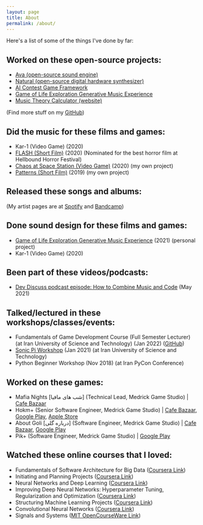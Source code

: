 ```yaml
---
layout: page
title: About
permalink: /about/
---
```


Here's a list of some of the things I've done by far:

## Worked on these open-source projects:
- [Ava (open-source sound engine)](https://github.com/amuuu/ava/)
- [Natural (open-source digital hardware synthesizer)](https://github.com/amuuu/natural-synth)
- [AI Contest Game Framework](https://github.com/Chillin-Examples/SearchAndDefuse)
- [Game of Life Exploration Generative Music Experience](https://github.com/amuuu/game-of-life-generative-music)
- [Music Theory Calculator (website)](https://amuuu.github.io/music-theory-calculator)

(Find more stuff on my [GitHub](https://github.com/amuuu))

## Did the music for these films and games:
- Kar-1 (Video Game) (2020)
- [FLASH (Short Film)](https://open.spotify.com/track/3pngtvPzXgUM9qpCF4fb4o?si=53a608a8d32743ce) (2020) (Nominated for the best horror film at Hellbound Horror Festival)
- [Chaos at Space Station (Video Game)](https://open.spotify.com/track/40Ae7Iz5G6OI7Sptt3rpGT?si=a9t_GrB0QOWJJZ4lLIkr2Q) (2020) (my own project)
- [Patterns (Short Film)](https://open.spotify.com/track/2unpeRtRLdgo9Guw6JfUBi?si=etzMsksASJKHa6U8RIFpMg) (2019) (my own project)

## Released these songs and albums:
(My artist pages are at [Spotify](https://spoti.fi/2kNt827) and [Bandcamp](https://amuuu.bandcamp.com))

## Done sound design for these films and games:
- [Game of Life Exploration Generative Music Experience](https://github.com/amuuu/game-of-life-generative-music) (2021) (personal project)
- Kar-1 (Video Game) (2020)

## Been part of these videos/podcasts:
- [Dev Discuss podcast episode: How to Combine Music and Code](https://dev.to/devdiscuss/s4-e4-how-to-combine-music-and-code) (May 2021)

## Talked/lectured in these workshops/classes/events:
- Fundamentals of Game Development Course (Full Semester Lecturer) (at Iran University of Science and Technology) (Jan 2022) ([GitHub](https://github.com/amuuu/game-course-fall-2021))
- [Sonic Pi Workshop](https://github.com/amuuu/sonic-pi-workshop-iust) (Jan 2021) (at Iran University of Science and Technology)
- Python Beginner Workshop (Nov 2018) (at Iran PyCon Conference)

## Worked on these games:
- Mafia Nights [شب های مافیا] (Technical Lead, Medrick Game Studio) | [Cafe Bazaar](https://cafebazaar.ir/app/com.filimo.mafia?l=en)
- Hokm+ (Senior Software Engineer, Medrick Game Studio) | [Cafe Bazaar](https://cafebazaar.ir/app/com.xalopex.hokm?l=en), [Google Play](https://play.google.com/store/apps/details?id=com.medrick.hokm), [Apple Store](https://apps.apple.com/us/app/hokm-plus-online-card-game/id1578418839)
- About Goli [درباره گلی] (Software Engineer, Medrick Game Studio) | [Cafe Bazaar](https://cafebazaar.ir/app/com.medrick.blast?l=en), [Google Play](https://play.google.com/store/apps/details?id=com.medrick.blast)
- Pik+ (Software Engineer, Medrick Game Studio) | [Google Play](https://play.google.com/store/apps/details?id=com.xalopex.spades)

## Watched these online courses that I loved:
- Fundamentals of Software Architecture for Big Data ([Coursera Link](https://www.coursera.org/learn/software-architecture-for-big-data-fundamentals))
- Initiating and Planning Projects ([Coursera Link](https://www.coursera.org/learn/project-planning/))
- Neural Networks and Deep Learning ([Coursera Link](https://www.coursera.org/learn/neural-networks-deep-learning?specialization=deep-learning))
- Improving Deep Neural Networks: Hyperparameter Tuning, Regularization and Optimization ([Coursera Link](https://www.coursera.org/learn/deep-neural-network?specialization=deep-learning))
- Structuring Machine Learning Projects ([Coursera Link](https://www.coursera.org/learn/machine-learning-projects?specialization=deep-learning))
- Convolutional Neural Networks ([Coursera Link](https://www.coursera.org/learn/convolutional-neural-networks?specialization=deep-learning))
- Signals and Systems ([MIT OpenCourseWare Link](https://ocw.mit.edu/courses/res-6-007-signals-and-systems-spring-2011/))




